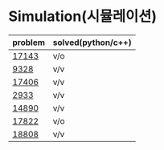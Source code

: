 # Simulation(시뮬레이션)

|problem|solved(python/c++)|
|---|---|
|[17143](https://www.acmicpc.net/problem/17143)|v/o|
|[9328](https://www.acmicpc.net/problem/9328)|v/v|
|[17406](https://www.acmicpc.net/problem/17406)|v/v|
|[2933](https://www.acmicpc.net/problem/2933)|v/v|
|[14890](https://www.acmicpc.net/problem/14890)|v/v|
|[17822](https://www.acmicpc.net/problem/17822)|v/o|
|[18808](https://www.acmicpc.net/problem/18808)|v/v|

